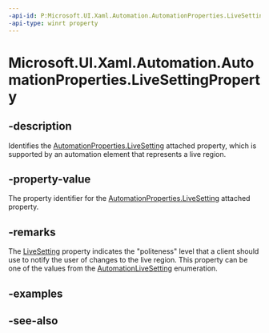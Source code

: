 ```yaml
---
-api-id: P:Microsoft.UI.Xaml.Automation.AutomationProperties.LiveSettingProperty
-api-type: winrt property
---
```


<!-- Property syntax
public Windows.UI.Xaml.DependencyProperty LiveSettingProperty { get; }
-->

# Microsoft.UI.Xaml.Automation.AutomationProperties.LiveSettingProperty

## -description
Identifies the [AutomationProperties.LiveSetting](/windows/winui/api/microsoft.ui.xaml.automation.automationproperties#xaml-attached-properties) attached property, which is supported by an automation element that represents a live region.

## -property-value
The property identifier for the [AutomationProperties.LiveSetting](/windows/winui/api/microsoft.ui.xaml.automation.automationproperties#xaml-attached-properties) attached property.

## -remarks
The [LiveSetting](/windows/winui/api/microsoft.ui.xaml.automation.automationproperties#xaml-attached-properties) property indicates the "politeness" level that a client should use to notify the user of changes to the live region. This property can be one of the values from the [AutomationLiveSetting](../microsoft.ui.xaml.automation.peers/automationlivesetting.md) enumeration.

## -examples

## -see-also
